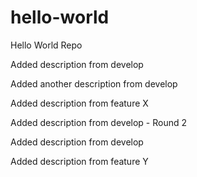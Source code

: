 # hello-world
Hello World Repo

Added description from develop

Added another description from develop

Added description from feature X

Added description from develop - Round 2

Added description from develop

Added description from feature Y

